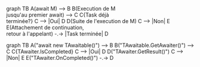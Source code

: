 graph TB
    A(await M) --> B
    B(Execution de M<br /> jusqu'au premier await) --> C
    C{Task déjà<br />terminée?}
    C --> |Oui| D
    D(Suite de l'execution de M)
    C --> |Non| E
    E(Attachement de continuation,<br />retour à l'appelant) -.-> |Task terminée| D

graph TB
    A("await new TAwaitable()") --> B
    B("TAwaitable.GetAwaiter()") --> C
    C{TAwaiter.IsCompleted}
    C --> |Oui| D
    D("TAwaiter.GetResult()")
    C --> |Non| E
    E("TAwaiter.OnCompleted()") -.-> D